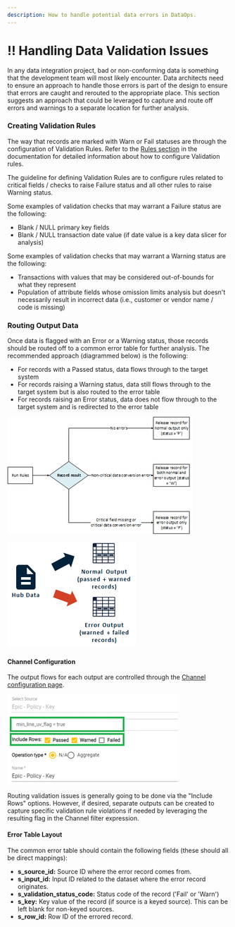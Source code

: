 ```yaml
---
description: How to handle potential data errors in DataOps.
---
```


# !! Handling Data Validation Issues

In any data integration project, bad or non-conforming data is something that the development team will most likely encounter.  Data architects need to ensure an approach to handle those errors is part of the design to ensure that errors are caught and rerouted to the appropriate place.  This section suggests an approach that could be leveraged to capture and route off errors and warnings to a separate location for further analysis.

### Creating Validation Rules

The way that records are marked with Warn or Fail statuses are through the configuration of Validation Rules.  Refer to the [Rules section](../configuring-the-data-integration-process/source-configuration/enrichment-rule-configuration.md) in the documentation for detailed information about how to configure Validation rules.

The guideline for defining Validation Rules are to configure rules related to critical fields / checks to raise Failure status and all other rules to raise Warning status.

Some examples of validation checks that may warrant a Failure status are the following:

* Blank / NULL primary key fields
* Blank / NULL transaction date value \(if date value is a key data slicer for analysis\)

Some examples of validation checks that may warrant a Warning status are the following:

* Transactions with values that may be considered out-of-bounds for what they represent
* Population of attribute fields whose omission limits analysis but doesn't necessarily result in incorrect data \(i.e., customer or vendor name / code is missing\)

### Routing Output Data

Once data is flagged with an Error or a Warning status, those records should be routed off to a common error table for further analysis.  The recommended approach \(diagrammed below\) is the following:

* For records with a Passed status, data flows through to the target system
* For records raising a Warning status, data still flows through to the target system but is also routed to the error table
* For records raising an Error status, data does not flow through to the target system and is redirected to the error table

![Logical flow](../.gitbook/assets/image%20%28332%29.png)

![Data flow](../.gitbook/assets/image%20%28331%29.png)

#### Channel Configuration

The output flows for each output are controlled through the [Channel configuration page](../configuring-the-data-integration-process/output-configuration/output-mapping.md#adding-a-channel).

![Example channel settings to filter on record validation status.](../.gitbook/assets/image%20%28345%29.png)

Routing validation issues is generally going to be done via the "Include Rows" options.  However, if desired, separate outputs can be created to capture specific validation rule violations if needed by leveraging the resulting flag in the Channel filter expression.

#### Error Table Layout

The common error table should contain the following fields \(these should all be direct mappings\):

* **s\_source\_id:**  Source ID where the error record comes from.
* **s\_input\_id:**  Input ID related to the dataset where the error record originates.
* **s\_validation\_status\_code:**  Status code of the record \('Fail' or 'Warn'\)
* **s\_key:**  Key value of the record \(if source is a keyed source\).  This can be left blank for non-keyed sources.
* **s\_row\_id:**  Row ID of the errored record.

